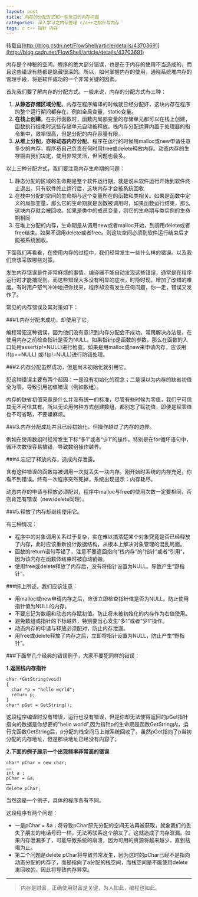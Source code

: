 ```yaml
---
layout: post
title: 内存的分配方式和一些常见的内存问题
categories: 深入学习之内存管理 c/c++之指针与内存 
tags: c c++ 指针 内存
---
```


转载自[http://blog.csdn.net/FlowShell/article/details/43703691](http://blog.csdn.net/FlowShell/article/details/43703691)

内存是个神秘的空间。程序的绝大部分错误，也是在于内存的使用不当造成的，而且这些错误有些都是隐藏很深的。所以，如何掌握内存的使用，通晓系统堆内存的管理手段，将是软件成功的一个非常关键的因素。

首先我们要了解内存的分配方式。一般来说，内存的分配方式有三种：

1. **从静态存储区域分配**。内存在程序编译的时候就已经分配好，这块内存在程序的整个运行期间都存在。例如全局变量，static变量。
2. **在栈上创建**。在执行函数时，函数内局部变量的存储单元都可以在栈上创建，函数执行结束时这些存储单元自动被释放。栈内存分配运算内置于处理器的指令集中，效率很高，但是分配的内存容量有限。
3. **从堆上分配，亦称动态内存分配**。程序在运行的时候用malloc或new申请任意多少的内存，程序员自己负责在何时用free或delete释放内存。动态内存的生存期由我们决定，使用非常灵活，但问题也最多。

以上三种分配方式，我们要注意内存生命期的问题：

1. 静态分配的区域的生命期是整个软件运行期，就是说从软件运行开始到软件终止退出。只有软件终止运行后，这块内存才会被系统回收 
2. 在栈中分配的空间的生命期与这个变量所在的函数和类相关。如果是函数中定义的局部变量，那么它的生命期就是函数被调用时，如果函数运行结束，那么这块内存就会被回收。如果是类中的成员变量，则它的生命期与类实例的生命期相同
3. 在堆上分配的内存，生命期是从调用new或者malloc开始，到调用delete或者free结束。如果不调用delete或者free。则这块空间必须到软件运行结束后才能被系统回收。

下面我们再看看，在使用内存的过程中，我们经常发生一些什么样的错误。以及我们应该采取哪些对策。

发生内存错误是件非常麻烦的事情。编译器不能自动发现这些错误，通常是在程序运行时才能捕捉到。而这些错误大多没有明显的症状，时隐时现，增加了改错的难度。有时用户怒气冲冲地把你找来，程序却没有发生任何问题，你一走，错误又发作了。

常见的内存错误及其对策如下：

###1.内存分配未成功，却使用了它。

编程常犯这种错误，因为他们没有意识到内存分配会不成功。常用解决办法是，在使用内存之前检查指针是否为NULL。如果指针p是函数的参数，那么在函数的入口处用assert(p!=NULL)进行检查。如果是用malloc或new来申请内存，应该用if(p==NULL) 或if(p!=NULL)进行防错处理。

###2.内存分配虽然成功，但是尚未初始化就引用它。

犯这种错误主要有两个起因：一是没有初始化的观念；二是误以为内存的缺省初值全为零，导致引用初值错误（例如数组）。

内存的缺省初值究竟是什么并没有统一的标准，尽管有些时候为零值，我们宁可信其无不可信其有。所以无论用何种方式创建数组，都别忘了赋初值，即便是赋零值也不可省略，不要嫌麻烦。

###3.内存分配成功并且已经初始化，但操作越过了内存的边界。

例如在使用数组时经常发生下标“多1”或者“少1”的操作。特别是在for循环语句中，循环次数很容易搞错，导致数组操作越界。

###4.忘记了释放内存，造成内存泄露。

含有这种错误的函数每被调用一次就丢失一块内存。刚开始时系统的内存充足，你看不到错误。终有一次程序突然死掉，系统出现提示：内存耗尽。

动态内存的申请与释放必须配对，程序中malloc与free的使用次数一定要相同，否则肯定有错误（new/delete同理）。

###5.释放了内存却继续使用它。

有三种情况：

* 程序中的对象调用关系过于复杂，实在难以搞清楚某个对象究竟是否已经释放了内存，此时应该重新设计数据结构，从根本上解决对象管理的混乱局面。
* 函数的return语句写错了，注意不要返回指向“栈内存”的“指针”或者“引用”，因为该内存在函数体结束时被自动销毁。
* 使用free或delete释放了内存后，没有将指针设置为NULL。导致产生“野指针”。

###综上所述，我们应该注意：

* 用malloc或new申请内存之后，应该立即检查指针值是否为NULL。防止使用指针值为NULL的内存。
* 不要忘记为数组和动态内存赋初值。防止将未被初始化的内存作为右值使用。
* 避免数组或指针的下标越界，特别要当心发生“多1”或者“少1”操作。
* 动态内存的申请与释放必须配对，防止内存泄漏。
* 用free或delete释放了内存之后，立即将指针设置为NULL，防止产生“野指针”。

###下面举几个经典的错误例子，大家不要犯同样的错误：

**1.返回栈内存指针**

```
char *GetString(void)
{
  char *p = "hello world";
  return p;
}
char* pGet = GetString();
```

这段程序编译时没有错误，运行也没有错误，但是你却无法使得返回的pGet指针指向的数据是你想要的“hello world”,因为指针p的生命期是函数GetString内，运行完函数GetString后，p分配的栈空间马上被系统回收了。虽然pGet指向了p当初分配的内存地址，但是那块地址已经没有内容了。

**2.下面的例子展示一个出现频率非常高的错误**

```
char* pChar = new char;
……
int a ;
pChar = &a;
……
delete pChar;
```

当然这是一个例子，具体的程序各有不同。

这段程序有两个问题：

* 一是pChar = &a；将导致pChar原先分配的空间无法再被获取，就象我们的丢失了朋友的电话号码一样，无法再联系这个朋友了。这就造成了内存泄漏。如果内存泄漏多了，可能导致系统的崩溃，因为可用的资源将越来越少，直到枯竭为止。
* 第二个问题是delete pChar将导致异常发生，因为这时的pChar已经不是指向动态分配的内存了，而是指向了a分配的栈空间，而栈空间是不能使用delete来回收的，因此将导致内存异常。

---

>内存是财富，正确使用财富是关键，为人如此，编程也如此。
